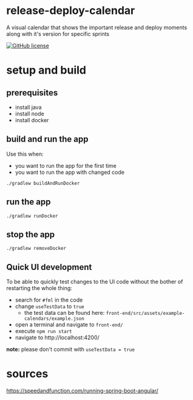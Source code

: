 # release-deploy-calendar
A visual calendar that shows the important release and deploy moments along with it's version for specific sprints

[![GitHub license](https://img.shields.io/github/license/Jooones/release-deploy-calendar.svg)](https://github.com/Jooones/release-deploy-calendar/blob/master/LICENSE)

# setup and build
## prerequisites
- install java
- install node
- install docker

## build and run the app
Use this when:
- you want to run the app for the first time
- you want to run the app with changed code

`./gradlew buildAndRunDocker`

## run the app
`./gradlew runDocker`

## stop the app
`./gradlew removeDocker`

## Quick UI development
To be able to quickly test changes to the UI code without the bother of restarting the whole thing:
- search for `#fml` in the code
- change `useTestData` to `true`
    - the test data can be found here: `front-end/src/assets/example-calendars/example.json` 
- open a terminal and navigate to `front-end/`
- execute `npm run start`
- navigate to http://localhost:4200/

**note:** please don't commit with `useTestData = true` 


# sources
https://speedandfunction.com/running-spring-boot-angular/
